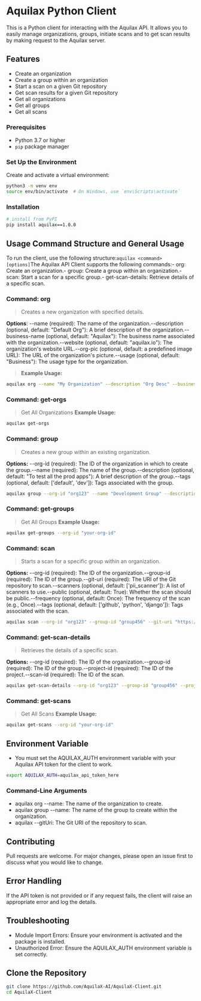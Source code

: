 # Aquilax Python Client

This is a Python client for interacting with the Aquilax API. It allows you to easily manage organizations, groups, initiate scans and to get scan results by making request to the Aquilax server.

## Features

- Create an organization
- Create a group within an organization
- Start a scan on a given Git repository
- Get scan results for a given Git repository
- Get all organizations
- Get all groups
- Get all scans 


### Prerequisites

- Python 3.7 or higher
- `pip` package manager
 
### Set Up the Environment
Create and activate a virtual environment:

``` bash
python3 -m venv env
source env/bin/activate  # On Windows, use `env\Scripts\activate`
```

### Installation
```bash
# install from PyPI
pip install aquilax==1.0.0
```
## Usage Command Structure and General Usage

To run the client, use the following structure:```aquilax <command> [options]```The Aquilax API Client supports the following commands:- org: Create an organization.- group: Create a group within an organization.- scan: Start a scan for a specific group.- get-scan-details: Retrieve details of a specific scan.

### **Command: org**
> Creates a new organization with specified details.

**Options**: --name (required): The name of the organization.--description (optional, default: "Default Org"): A brief description of the organization.--business-name (optional, default: "Aquilax"): The business name associated with the organization.--website (optional, default: "aquilax.io"): The organization's website URL.--org-pic (optional, default: a predefined image URL): The URL of the organization's picture.--usage (optional, default: "Business"): The usage type for the organization.

> **Example Usage:**
```bash
aquilax org --name "My Organization" --description "Org Desc" --business-name "Tech" --website "test.com" --usage "Business"
```

### **Command: get-orgs**
> Get All Organizations
**Example Usage:**
```bash
aquilax get-orgs
```

### **Command: group**
> Creates a new group within an existing organization.

**Options:** --org-id (required): The ID of the organization in which to create the group.--name (required): The name of the group.--description (optional, default: "To test all the prod apps"): A brief description of the group.--tags (optional, default: ['default', 'dev']): Tags associated with the group.

```bash
aquilax group --org-id "org123" --name "Development Group" --description "Group for devs" --tags "dev" "team"
```

### **Command: get-groups**
> Get All Groups
**Example Usage:**
```bash
aquilax get-groups --org-id "your-org-id"
```

### **Command: scan**
> Starts a scan for a specific group within an organization.

**Options:** --org-id (required): The ID of the organization.--group-id (required): The ID of the group.--git-uri (required): The URI of the Git repository to scan.--scanners (optional, default: ['pii_scanner']): A list of scanners to use.--public (optional, default: True): Whether the scan should be public.--frequency (optional, default: Once): The frequency of the scan (e.g., Once).--tags (optional, default: ['github', 'python', 'django']): Tags associated with the scan.

```bash
aquilax scan --org-id "org123" --group-id "group456" --git-uri "https://github.com/user/repo" --scanners "sast_scanner" "iac_scanner" --public True --frequency Once --tags "security" "audit"
```

### **Command: get-scan-details**
> Retrieves the details of a specific scan.

**Options:** --org-id (required): The ID of the organization.--group-id (required): The ID of the group.--project-id (required): The ID of the project.--scan-id (required): The ID of the scan.
```bash
aquilax get-scan-details --org-id "org123" --group-id "group456" --project-id "proj789" --scan-id "scan101"
```

### **Command: get-scans**
> Get All Scans
**Example Usage:**
```bash
aquilax get-scans --org-id "your-org-id"
```

## Environment Variable
- You must set the AQUILAX_AUTH environment variable with your Aquilax API token for the client to work.

```bash
export AQUILAX_AUTH=aquilax_api_token_here
```

### Command-Line Arguments
- aquilax org --name: The name of the organization to create.
- aquilax group --name: The name of the group to create within the organization.
- aquilax --gitUri: The Git URI of the repository to scan.

## Contributing
Pull requests are welcome. For major changes, please open an issue first to discuss what you would like to change.

## Error Handling
If the API token is not provided or if any request fails, the client will raise an appropriate error and log the details.

## Troubleshooting
- Module Import Errors: Ensure your environment is activated and the package is installed.
- Unauthorized Error: Ensure the AQUILAX_AUTH environment variable is set correctly.

## Clone the Repository

```bash
git clone https://github.com/AquilaX-AI/AquilaX-Client.git
cd AquilaX-Client
```
